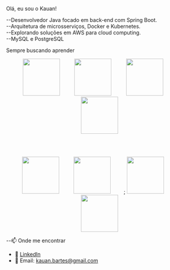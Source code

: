 Olá, eu sou o Kauan! <br/>

--Desenvolvedor Java focado em back-end com Spring Boot. <br/>
--Arquitetura de microsserviços, Docker e Kubernetes. <br/>
--Explorando soluções em AWS para cloud computing. <br/>
--MySQL e PostgreSQL <br/>

Sempre buscando aprender

<div align="center">
  
  <img src="https://cdn.jsdelivr.net/gh/devicons/devicon/icons/java/java-original.svg" width="100"/>
   &nbsp;&nbsp;&nbsp;&nbsp;&nbsp;&nbsp;&nbsp;&nbsp;
  <img src="https://cdn.jsdelivr.net/gh/devicons/devicon/icons/spring/spring-original.svg" width="100"/>
   &nbsp;&nbsp;&nbsp;&nbsp;&nbsp;&nbsp;&nbsp;&nbsp;
  <img src="https://cdn.jsdelivr.net/gh/devicons/devicon/icons/kubernetes/kubernetes-plain.svg" width="100"/>
   &nbsp;&nbsp;&nbsp;&nbsp;&nbsp;&nbsp;&nbsp;&nbsp;
  <img src="https://cdn.jsdelivr.net/gh/devicons/devicon/icons/git/git-original.svg" width="100"/>

  <br/><br/>

  <img src="https://cdn.jsdelivr.net/gh/devicons/devicon/icons/docker/docker-original.svg" width="100"/>
   &nbsp;&nbsp;&nbsp;&nbsp;&nbsp;&nbsp;&nbsp;&nbsp;
  <img src="https://cdn.jsdelivr.net/gh/devicons/devicon/icons/mysql/mysql-original.svg" width="100"/>
   &nbsp;&nbsp;&nbsp;&nbsp;&nbsp;&nbsp;&nbsp;&nbsp;;
  <img src="https://cdn.jsdelivr.net/gh/devicons/devicon/icons/postgresql/postgresql-original.svg" width="100"/>
   &nbsp;&nbsp;&nbsp;&nbsp;&nbsp;&nbsp;&nbsp;&nbsp;
  <img src="https://cdn.jsdelivr.net/gh/devicons/devicon/icons/amazonwebservices/amazonwebservices-original-wordmark.svg" width="100"/>

  </div>


--📫 Onde me encontrar
- 💼 [LinkedIn](www.linkedin.com/in/kauan-barts)  
- 📧 Email: kauan.bartes@gmail.com
